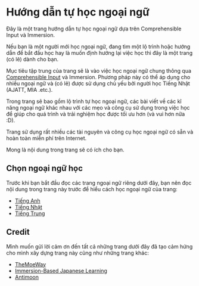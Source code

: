 # Hướng dẫn tự học ngoại ngữ
Đây là một trang hướng dẫn tự học ngoại ngữ dựa trên Comprehensible Input và Immersion.

Nếu bạn là một người mới học ngoại ngữ, đang tìm một lộ trình hoặc hướng dẫn để bắt đầu học hay là muốn định hướng lại việc học thì đây là một trang (có lẽ) dành cho bạn.

Mục tiêu tập trung của trang sẽ là vào việc học ngoại ngữ chung thông qua [Comprehensible Input](https://www.youtube.com/watch?v=J_EQDtpYSNM) và Immersion. Phương pháp này có thể áp dụng cho nhiều ngoại ngữ và (có lẽ) được sử dụng chủ yếu bởi người học Tiếng Nhật (AJATT, MIA .etc.).

Trong trang sẽ bao gồm lộ trình tự học ngoại ngữ, các bài viết về các kĩ năng ngoại ngữ khác nhau với các mẹo và công cụ sử dụng trong việc học để giúp cho quá trình và trải nghiệm học được tối ưu hơn (và vui hơn nữa :D).

Trang sử dụng rất nhiều các tài nguyên và công cụ học ngoại ngữ có sẵn và hoàn toàn miễn phí trên Internet.

Mong là nội dung trong trang sẽ có ích cho bạn.

## Chọn ngoại ngữ học
Trước khi bạn bắt đầu đọc các trang ngoại ngữ riêng dưới đây, bạn nên đọc nội dung trong trang này trước để hiểu cách học ngoại ngữ của trang:

- [Tiếng Anh](https://daihocmo.github.io/tieng-anh/)
- [Tiếng Nhật](https://daihocmo.github.io/tieng-nhat/)
- [Tiếng Trung](https://daihocmo.github.io/tieng-trung/)


## Credit
Mình muốn gửi lời cảm ơn đến tất cả những trang dưới đây đã tạo cảm hứng cho mình xây dựng trang này cũng như những trang khác:

- [TheMoeWay](http://learnjapanese.moe/)
- [Immersion-Based Japanese Learning](https://donkuri.github.io/learn-japanese/)
- [Antimoon](https://www.antimoon.com/)
